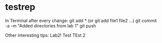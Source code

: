 # testrep
In Terminal after every change:
git add * (or git add file1 file2 ...)
git commit -a -m "Added directories from lab 1"
git push

Other interesting tips: Lab2!
Test
TEst 2
